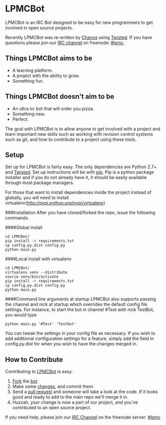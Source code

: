 LPMCBot
=======

LPMCBot is an IRC Bot designed to be easy for new programmers to get
involved in open source projects.

Recently LPMCBot was re-written by [Chance](http://github.com/ecnahc515/) using
[Twisted][twisted]. If you have questions please join
our [IRC channel][irc] on freenode: [#lpmc][irc].

Things LPMCBot aims to be
----
- A learning platform.
- A project with the ability to grow.
- Something fun.

Things LPMCBot doesn't aim to be
----
- An ultra irc bot that will order you pizza.
- Something new.
- Perfect.

The goal with LPMCBot is to allow anyone to get involved with a project and
learn important new skills such as working with revision control systems such
as git, and how to contribute to a project using these tools.

Setup
----
Set up for LPMCBot is fairly easy. The only dependencies are Python 2.7+ and
[Twisted][twisted]. Set up instructions will be with
[pip](http://pypi.python.org/pypi/pip). Pip is a python package installer and
if you do not already have it, it should be easily available through most
package managers.

For those that want to install dependencies inside the project instead of 
globally, you will need to install virtualenv(http://pypi.python.org/pypi/virtualenv)

###Installation
After you have cloned/forked the repo, issue the following commands.

####Global install
```
cd LPMCBot/
pip install -r requirements.txt
cp config.py.dist config.py
python main.py
```
####Local install with virtualenv
```
cd LPMCBot/
virtualenv venv --distribute
source venv/bin/activate
pip install -r requirements.txt
cp config.py.dist config.py
python main.py
```
####Command line arguments at startup
LPMCBot also supports passing the channel and nick at startup which overrides the
default config file settings. For instance, to start the bot in channel #Test 
with nick TestBot, you would type
```
python main.py '#Test' 'Testbot'
```
 
You can tweak the settings in your config file as necessary. If you wish to add
additional configuration settings for a feature, simply add the field in
config.py.dist for when you wish to have the changes merged in.


How to Contribute
----
Contributing to [LPMCBot][repo] is easy.

1. [Fork](https://help.github.com/articles/fork-a-repo) the [bot][fork].
2. Make some [changes](http://git-scm.com/book/en/Git-Basics-Recording-Changes-to-the-Repository),
   and commit them.
3. Send a [pull request](https://help.github.com/articles/using-pull-requests)
   and someone will take a look at the code. If it looks good and ready to add
   to the main repo we'll merge it in.
4. Huzzah, your change is now a part of our project, and you've contributed to
   an open source project.

If you need help, please join our [IRC Channel][irc] on the freenode server: [#lpmc][irc]


[irc]: http://webchat.freenode.net/?channels=lpmc&uio=d4 "Freenode web chat"
[twisted]: http://twistedmatrix.com/trac/
[fork]: https://github.com/LearnProgramming/LPMCBot/fork_select
[repo]: https://github.com/LearnProgramming/LPMCBot

